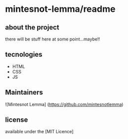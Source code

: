 # mintesnot-lemma/readme

## about the project

there will be stuff here at some point...maybe!!

## tecnologies

+ HTML
+ CSS
+ JS

## Maintainers

![Mintesnot Lemma]
(https://github.com/mintesnotlemma)

## license
available under the [MIT Licence]

